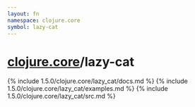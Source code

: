 ```yaml
---
layout: fn
namespace: clojure.core
symbol: lazy-cat
---
```


# [clojure.core](../)/lazy-cat

{% include 1.5.0/clojure.core/lazy_cat/docs.md %}
{% include 1.5.0/clojure.core/lazy_cat/examples.md %}
{% include 1.5.0/clojure.core/lazy_cat/src.md %}

